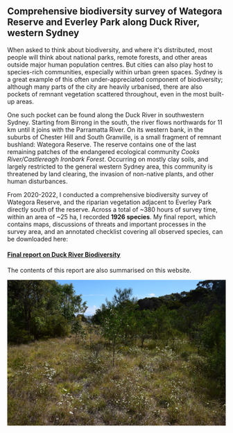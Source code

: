 ## **Comprehensive biodiversity survey of Wategora Reserve and Everley Park along Duck River, western Sydney**

When asked to think about biodiversity, and where it's distributed, most people will think about national parks, remote forests, and other areas outside major human population centres. But cities can also play host to species-rich communities, especially within urban green spaces. Sydney is a great example of this often under-appreciated component of biodiversity; although many parts of the city are heavily urbanised, there are also pockets of remnant vegetation scattered throughout, even in the most built-up areas.

One such pocket can be found along the Duck River in southwestern Sydney. Starting from Birrong in the south, the river flows northwards for 11 km until it joins with the Parramatta River. On its western bank, in the suburbs of Chester Hill and South Granville, is a small fragment of remnant bushland: Wategora Reserve. The reserve contains one of the last remaining patches of the endangered ecological community *Cooks River/Castlereagh Ironbark Forest*. Occurring on mostly clay soils, and largely restricted to the general western Sydney area, this community is threatened by land clearing, the invasion of non-native plants, and other human disturbances.

From 2020-2022, I conducted a comprehensive biodiversity survey of Wategora Reserve, and the riparian vegetation adjacent to Everley Park directly south of the reserve. Across a total of ~380 hours of survey time, within an area of ~25 ha, I recorded **1926 species**. My final report, which contains maps, discussions of threats and important processes in the survey area, and an annotated checklist covering all observed species, can be downloaded here: 
#### [Final report on Duck River Biodiversity](duck_river_survey_v1.pdf) 

The contents of this report are also summarised on this website.  

![grassy](images/grassywoodland.jpg)
